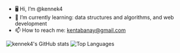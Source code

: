- 🖥️ Hi, I’m @kennek4
- 🌱 I’m currently learning: data structures and algorithms, and web development
- 📫 How to reach me: kentabanay@gmail.com

![kennek4's GitHub stats](https://github-readme-stats.vercel.app/api?username=kennek4&show_icons=true&theme=darcula)
![Top Languages](https://github-readme-stats.vercel.app/api/top-langs/?username=kennek4&hide_progress=true&theme=darcula)
